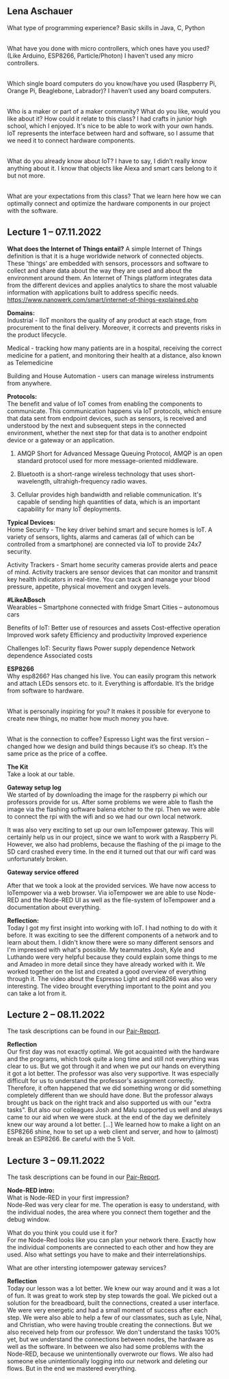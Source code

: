 
## Lena Aschauer
What type of programming experience?
Basic skills in Java, C, Python

<br>What have you done with micro controllers, which ones have you used? (Like Arduino, ESP8266, Particle/Photon)
I haven’t used any micro controllers. 

<br>Which single board computers do you know/have you used (Raspberry Pi, Orange Pi, Beaglebone, Labrador)?
I haven’t used any board computers. 

<br>Who is a maker or part of a maker community? What do you like, would you like about it? How could it relate to this class?
I had crafts in junior high school, which I enjoyed. It's nice to be able to work with your own hands. IoT represents the interface between hard and software, so I assume that we need it to connect hardware components.

<br>What do you already know about IoT? 
I have to say, I didn’t really know anything about it. I know that objects like Alexa and smart cars belong to it but not more. 

<br>What are your expectations from this class?
That we learn here how we can optimally connect and optimize the hardware components in our project with the software.

## Lecture 1 – 07.11.2022

**What does the Internet of Things entail?**
A simple Internet of Things definition is that it is a huge worldwide network of connected objects. These 'things' are embedded with sensors, processors and software to collect and share data about the way they are used and about the environment around them. An Internet of Things platform integrates data from the different devices and applies analytics to share the most valuable information with applications built to address specific needs.
https://www.nanowerk.com/smart/internet-of-things-explained.php

**Domains:**<br>
Industrial - IIoT monitors the quality of any product at each stage, from procurement to the final delivery. Moreover, it corrects and prevents risks in the product lifecycle.

Medical - tracking how many patients are in a hospital, receiving the correct medicine for a patient, and monitoring their health at a distance, also known as Telemedicine

Building and House Automation - users can manage wireless instruments from anywhere. 

**Protocols:**<br>
The benefit and value of IoT comes from enabling the components to communicate.
This communication happens via IoT protocols, which ensure that data sent from endpoint devices, such as sensors, is received and understood by the next and subsequent steps in the connected environment, whether the next step for that data is to another endpoint device or a gateway or an application.

1. AMQP Short for Advanced Message Queuing Protocol, AMQP is an open standard protocol used for more message-oriented middleware. 

2. Bluetooth is a short-range wireless technology that uses short-wavelength, ultrahigh-frequency radio waves. 

3. Cellular provides high bandwidth and reliable communication. It's capable of sending high quantities of data, which is an important capability for many IoT deployments. 

**Typical Devices:**<br>
Home Security  - The key driver behind smart and secure homes is IoT. A variety of sensors, lights, alarms and cameras (all of which can be controlled from a smartphone) are connected via IoT to provide 24x7 security. 

Activity Trackers - Smart home security cameras provide alerts and peace of mind. Activity trackers are sensor devices that can monitor and transmit key health indicators in real-time. You can track and manage your blood pressure, appetite, physical movement and oxygen levels.

**#LikeABosch**<br>
Wearables – Smartphone connected with fridge
Smart Cities – autonomous cars 

Benefits of IoT:
Better use of resources and assets
Cost-effective operation
Improved work safety
Efficiency and productivity
Improved experience

Challenges IoT:
Security flaws
Power supply dependence
Network dependence
Associated costs

**ESP8266**<br>
Why esp8266?
Has changed his live. You can easily program this network and attach LEDs sensors etc. to it. Everything is affordable.  It’s the bridge from software to hardware. 

<br>What is personally inspiring for you?
It makes it possible for everyone to create new things, no matter how much money you have. 

<br>What is the connection to coffee?
Espresso Light was the first version – changed how we design and build things because it’s so cheap. It’s the same price as the price of a coffee.  

**The Kit**<br>
Take a look at our table.

**Gateway setup log**<br>
We started of by downloading the image for the raspberry pi which our professors provide for us. After some problems we were able to flash the image via the flashing software balena etcher to the rpi. Then we were able to connect the rpi with the wifi and so we had our own local network.

It was also very exciting to set up our own IoTempower gateway. This will certainly help us in our project, since we want to work with a Raspberry Pi. However, we also had problems, because the flashing of the pi image to the SD card crashed every time. In the end it turned out that our wifi card was unfortunately broken. 

**Gateway service offered**<br>

After that we took a look at the provided services. We have now access to IoTempower via a web browser. Via ioTempower we are able to use Node-RED and the Node-RED UI as well as the file-system of IoTempower and a documentation about everything. 


**Reflection:**<br>
Today I got my first insight into working with IoT. I had nothing to do with it before. It was exciting to see the different components of a network and to learn about them. I didn't know there were so many different sensors and I'm impressed with what's possible. My teammates Josh, Kyle and Luthando were very helpful because they could explain some things to me and Amadeo in more detail since they have already worked with it. We worked together on the list and created a good overview of everything through it. The video about the Espresso Light and esp8266 was also very interesting. The video brought everything important to the point and you can take a lot from it.



## Lecture 2 – 08.11.2022

The task descriptions can be found in our <a href=https://github.com/AmadeoNoelsPXL/aquaponics/blob/IoT-Documentation-Branch/Documentation/L&A/L&A_Documentation.md#8112022>Pair-Report</a>. 

**Reflection**<br>
Our first day was not exactly optimal. We got acquainted with the hardware and the programs, which took quite a long time and still not everything was clear to us. But we got through it and when we put our hands on everything it got a lot better. The professor was also very supportive. It was especially difficult for us to understand the professor's assignment correctly. Therefore, it often happened that we did something wrong or did something completely different than we should have done. But the professor always brought us back on the right track and also supported us with our "extra tasks". But also our colleagues Josh and Malu supported us well and always came to our aid when we were stuck. at the end of the day we definitely knew our way around a lot better. [...]  We learned how to make a light on an ESP8266 shine, how to set up a web client and server, and how to (almost) break an ESP8266. Be careful with the 5 Volt.

## Lecture 3 – 09.11.2022

The task descriptions can be found in our <a href=https://github.com/AmadeoNoelsPXL/aquaponics/blob/IoT-Documentation-Branch/Documentation/L&A/L&A_Documentation.md#9112022>Pair-Report</a>. 

**Node-RED intro:<br>**
What is Node-RED in your first impression?<br>
Node-Red was very clear for me. The operation is easy to understand, with the individual nodes, the area where you connect them together and the debug window.

What do you think you could use it for?<br>
For me Node-Red looks like you can plan your network there. Exactly how the individual components are connected to each other and how they are used. Also what settings you have to make and their interrelationships.

What are other intersting iotempower gateway services?<br>

**Reflection**<br>
Today our lesson was a lot better. We knew our way around and it was a lot of fun. It was great to work step by step towards the goal. We picked out a solution for the breadboard, built the connections, created a user interface. We were very energetic and had a small moment of success after each step. We were also able to help a few of our classmates, such as Lyle, Nihal, and Christian, who were having trouble creating the connections. But we also received help from our professor. We don't understand the tasks 100% yet, but we understand the connections between nodes, the hardware as well as the software. In between we also had some problems with the Node-RED, because we unintentionally overwrote our flows. We also had someone else unintentionally logging into our network and deleting our flows. But in the end we mastered everything. 

